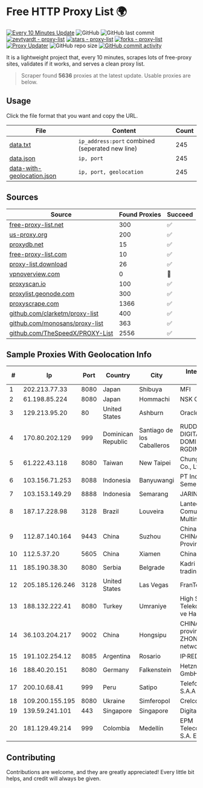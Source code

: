 
# Free HTTP Proxy List 🌍

[![Every 10 Minutes Update](https://github.com/mertguvencli/http-proxy-list/actions/workflows/main.yml/badge.svg?branch=main)](https://github.com/mertguvencli/http-proxy-list/actions/workflows/main.yml)
![GitHub](https://img.shields.io/github/license/mertguvencli/http-proxy-list)
![GitHub last commit](https://img.shields.io/github/last-commit/mertguvencli/http-proxy-list)
[![zevtyardt - proxy-list](https://img.shields.io/static/v1?label=zevtyardt&message=proxy-list&color=blue&logo=github)](https://github.com/zevtyardt/proxy-list "Go to GitHub repo")
[![stars - proxy-list](https://img.shields.io/github/stars/zevtyardt/proxy-list?style=social)](https://github.com/zevtyardt/proxy-list)
[![forks - proxy-list](https://img.shields.io/github/forks/zevtyardt/proxy-list?style=social)](https://github.com/zevtyardt/proxy-list)
[![Proxy Updater](https://github.com/zevtyardt/proxy-list/workflows/Proxy%20Updater/badge.svg)](https://github.com/zevtyardt/proxy-list/actions?query=workflow:"Proxy+Updater")
![GitHub repo size](https://img.shields.io/github/repo-size/zevtyardt/proxy-list)
[![GitHub commit activity](https://img.shields.io/github/commit-activity/m/zevtyardt/proxy-list?logo=commits)](https://github.com/zevtyardt/proxy-list/commits/main)

It is a lightweight project that, every 10 minutes, scrapes lots of free-proxy sites, validates if it works, and serves a clean proxy list.

> Scraper found **5636** proxies at the latest update. Usable proxies are below.

## Usage

Click the file format that you want and copy the URL.

|File|Content|Count|
|----|-------|-----|
|[data.txt](https://raw.githubusercontent.com/mertguvencli/http-proxy-list/main/proxy-list/data.txt)|`ip_address:port` combined (seperated new line)|245|
|[data.json](https://raw.githubusercontent.com/mertguvencli/http-proxy-list/main/proxy-list/data.json)|`ip, port`|245|
|[data-with-geolocation.json](https://raw.githubusercontent.com/mertguvencli/http-proxy-list/main/proxy-list/data-with-geolocation.json)|`ip, port, geolocation`|245|

## Sources

|Source|Found Proxies|Succeed|
|------|-------------|-------|
|[free-proxy-list.net](https://free-proxy-list.net)|300|✅|
|[us-proxy.org](https://www.us-proxy.org)|200|✅|
|[proxydb.net](http://proxydb.net)|15|✅|
|[free-proxy-list.com](https://free-proxy-list.com/?page=&port=&type%5B%5D=http&type%5B%5D=https&up_time=0&search=Search)|10|✅|
|[proxy-list.download](https://www.proxy-list.download/HTTP)|26|✅|
|[vpnoverview.com](https://vpnoverview.com/privacy/anonymous-browsing/free-proxy-servers)|0|🚫|
|[proxyscan.io](https://www.proxyscan.io)|100|✅|
|[proxylist.geonode.com](https://proxylist.geonode.com/api/proxy-list?limit=300&page=1&sort_by=lastChecked&sort_type=desc&protocols=http,https)|300|✅|
|[proxyscrape.com](https://api.proxyscrape.com/v2/?request=displayproxies&protocol=http&timeout=10000&country=all&ssl=all&anonymity=all)|1366|✅|
|[github.com/clarketm/proxy-list](https://raw.githubusercontent.com/clarketm/proxy-list/master/proxy-list-raw.txt)|400|✅|
|[github.com/monosans/proxy-list](https://raw.githubusercontent.com/monosans/proxy-list/main/proxies/http.txt)|363|✅|
|[github.com/TheSpeedX/PROXY-List](https://raw.githubusercontent.com/TheSpeedX/PROXY-List/master/http.txt)|2556|✅|


## Sample Proxies With Geolocation Info

|#|Ip|Port|Country|City|Internet Service Provider|
|-|--|----|-------|----|-------------------------|
|1|202.213.77.33|8080|Japan|Shibuya|MFI|
|2|61.198.85.224|8080|Japan|Hommachi|NSK Co., Ltd.|
|3|129.213.95.20|80|United States|Ashburn|Oracle Corporation|
|4|170.80.202.129|999|Dominican Republic|Santiago de los Caballeros|RUDDY GONZALEZ DIGITAL MEDIA DOMINICANA, RGDIMAX, S.R.L|
|5|61.222.43.118|8080|Taiwan|New Taipei|Chunghwa Telecom Co., Ltd.|
|6|103.156.71.253|8088|Indonesia|Banyuwangi|PT Indo Access Semesta|
|7|103.153.149.29|8888|Indonesia|Semarang|JARINGANKU|
|8|187.17.228.98|3128|Brazil|Louveira|Lantec Comunicacao Multimidia Ltda|
|9|112.87.140.164|9443|China|Suzhou|China Unicom CHINA169 Jiangsu Province Network|
|10|112.5.37.20|5605|China|Xiamen|China Mobile|
|11|185.190.38.30|8080|Serbia|Belgrade|Kadri Haxhiaj trading as "B.I."|
|12|205.185.126.246|3128|United States|Las Vegas|FranTech Solutions|
|13|188.132.222.41|8080|Turkey|Umraniye|High Speed Telekomunikasyon ve Hab. Hiz. Ltd. Sti.|
|14|36.103.204.217|9002|China|Hongsipu|CHINANET NINGXIA province ZHONGWEI IDC network|
|15|191.102.254.12|8085|Argentina|Rosario|IP·RED|
|16|188.40.20.151|8080|Germany|Falkenstein|Hetzner Online GmbH|
|17|200.10.68.41|999|Peru|Satipo|Telefonica del Peru S.A.A|
|18|109.200.155.195|8080|Ukraine|Simferopol|Crelcom LLC|
|19|139.59.241.101|443|Singapore|Singapore|DigitalOcean, LLC|
|20|181.129.49.214|999|Colombia|Medellín|EPM Telecomunicaciones S.A. E.S.P.|



## Contributing

Contributions are welcome, and they are greatly appreciated! Every
little bit helps, and credit will always be given.

